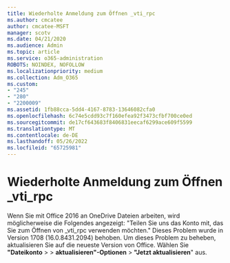 ```yaml
---
title: Wiederholte Anmeldung zum Öffnen _vti_rpc
ms.author: cmcatee
author: cmcatee-MSFT
manager: scotv
ms.date: 04/21/2020
ms.audience: Admin
ms.topic: article
ms.service: o365-administration
ROBOTS: NOINDEX, NOFOLLOW
ms.localizationpriority: medium
ms.collection: Adm_O365
ms.custom:
- "245"
- "280"
- "2200009"
ms.assetid: 1fb88cca-5dd4-4167-8783-13646082cfa0
ms.openlocfilehash: 6c74e5cdd93c7f160efea92f3473cfbf700ce0ed
ms.sourcegitcommit: de17cf643683f8406831eecaf6299ace609f5599
ms.translationtype: MT
ms.contentlocale: de-DE
ms.lasthandoff: 05/26/2022
ms.locfileid: "65725981"
---
```

# <a name="repeated-login-to-open-_vti_rpc"></a>Wiederholte Anmeldung zum Öffnen _vti_rpc

Wenn Sie mit Office 2016 an OneDrive Dateien arbeiten, wird möglicherweise die Folgendes angezeigt: "Teilen Sie uns das Konto mit, das Sie zum Öffnen von _vti_rpc verwenden möchten." Dieses Problem wurde in Version 1708 (16.0.8431.2094) behoben. Um dieses Problem zu beheben, aktualisieren Sie auf die neueste Version von Office. Wählen Sie **"Dateikonto** \>  \> **aktualisieren"-Optionen** \> **"Jetzt aktualisieren**" aus.
  